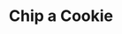 ---
title: "Chip a Cookie"
url: /caracas/chip-a-cookie-av-principal-de-las-mercedes/
shop: pastelería
---